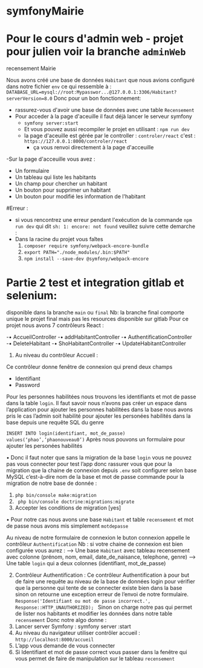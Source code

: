 # symfonyMairie

# Pour le cours d'admin web - projet pour julien voir la branche `adminWeb`
recensement Mairie 

Nous avons créé une base de données `Habitant` que nous avions configuré dans notre fichier `env` ce qui ressemble à :
`DATABASE_URL=mysql://root:Mypasswor...@127.0.0.1:3306/Habitant?serverVersion=8.0`
Donc pour un bon fonctionnement:
- rassurez-vous d'avoir une base de données avec une table `Recensement`
- Pour acceder à la page d'aceuille il faut déjà lancer le serveur symfony
    - `symfony server:start`
    - Et vous pouvez aussi recompiler le projet en utilisant : `npm run dev`
    - la page d'aceuille est gérée par le controller : `controler/react` c'est : `https://127.0.0.1:8000/controler/react`
        - ça vous renvoi directement à la page d'acceuille

-Sur la page d'acceuille vous avez :
  - Un formulaire
  - Un tableau qui liste les habitants
  - Un champ pour chercher un habitant
  - Un bouton pour supprimer un habitant
  - Un bouton pour modifié les information de l'habitant

#Erreur :
- si vous rencontrez une erreur pendant l'exécution de la commande `npm run dev` qui dit `sh: 1: encore: not found` veuillez suivre cette demarche :
- Dans la racine du projet vous faîtes
    1.  `composer require symfony/webpack-encore-bundle`
    2. `export PATH="./node_modules/.bin:$PATH"`
    3. `npm install --save-dev @symfony/webpack-encore`

# Partie 2  test et integration gitlab et selenium:
disponible dans la branche `main` ou `final`
Nb: la branche final comporte unique le projet final mais pas les resources disponible sur gitlab
Pour ce projet nous avons  7 contrôleurs React : 

-•	AccueilController
-•	addHabitantController
-•	AuthentificationController
-•	DeleteHabitant
-•	ShoHabitantController
-•	UpdateHabitantController

1.	Au niveau du contrôleur Accueil :

Ce contrôleur donne fenêtre de connexion  qui prend deux champs 
-	Identifiant 
-	Password 

Pour les personnes habilitées nous trouvons les identifiants et mot de passe  dans la table `login`. Il faut savoir nous n’avons pas créer un espace dans l’application pour ajouter les personnes habilitées dans la base nous avons pris le cas l’admin soit habilité pour ajouter les personées habilités dans la base depuis une requête SQL  du genre 

`INSERT INTO login(identifiant, mot_de_passe) values(‘phao’,’phaonouveau0’)`
Après nous pouvons un formulaire pour ajouter les personées habilités 

•	Donc il faut noter que sans la migration de la base `login`  vous ne pouvez pas vous connecter pour test l’app donc rassurer vous que pour la migration que la chaine de connexion depuis `.env`  soit configurer selon  base MySQL c’est-à-dire nom de la base et mot de passe commande pour la migration de notre base de donnée :
1.	` php bin/console make:migration `
2.	` php bin/console doctrine:migrations:migrate`
3.	Accepter les conditions de migration [yes]

•	Pour notre cas nous avons une base `Habitant` et table `recensement` et mot de passe nous avons mis simplement `motdepasse`

Au niveau de notre formulaire de connexion le buton connexion appelle le contrôleur `Authentification`
Nb : si votre chaine de connexion est bien configurée vous aurez :
-->	Une base `Habitant` avec tableau recensement avec colonne (prénom, nom, email, date_de_naisance, telephone, genre)
-->	Une table `login` qui a deux colonnes (identifiant, mot_de_passe)

2.	Contrôleur Authentification :
Ce contrôleur Authentification à pour but de faire une requête au niveau de la base de données login pour vérifier que la personne qui tente de se connecter existe bien dans la base sinon on retourne une exception erreur de l’envoi de notre formulaire.
`Response('Identifiant ou mot de passe incorrect.', Response::HTTP_UNAUTHORIZED);
`
Sinon on charge notre pas qui permet de lister nos habitants et modifier les données dans  notre table `recensement`
Donc notre algo donne :
1.	Lancer server Symfony : symfony server :start
2.	Au niveau du navigateur utiliser contrôler accueil : `http://localhost:8000/accueil`
3.	L’app vous demande de vous connecter 
4.	Si Identifiant et mot de passe correct  vous passer dans la fenêtre qui vous permet de faire de manipulation sur le tableau `recensement`
 


